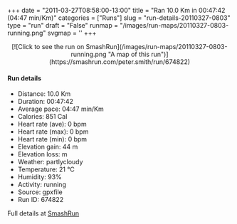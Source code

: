 +++
date = "2011-03-27T08:58:00-13:00"
title = "Ran 10.0 Km in 00:47:42 (04:47 min/Km)"
categories = ["Runs"]
slug = "run-details-20110327-0803"
type = "run"
draft = "False"
runmap = "/images/run-maps/20110327-0803-running.png"
svgmap = '<polyline points="17 80, 18 82, 15 85, 17 86, 27 89, 39 88, 48 91, 66 80, 86 62, 80 59, 79 56, 90 48, 98 33, 100 21, 94 14, 92 13, 81 11, 74 9, 65 11, 48 24, 27 32, 29 36, 29 40, 17 54, 17 56, 4 58, 1 61, 0 66, 6 81, 14 83, 18 81, 19 83, 16 85, 21 87, 49 91, 66 80, 85 62, 80 58, 79 55, 91 47, 97 35, 100 25, 99 20, 92 13, 74 9, 64 12, 53 21, 40 28, 28 32, 28 40, 16 57, 4 58, 1 60, 0 67, 6 81, 8 82, 16 80, 18 81">'
+++



<!--more-->

<center>
[![Click to see the run on SmashRun](/images/run-maps/20110327-0803-running.png "A map of this run")](https://smashrun.com/peter.smith/run/674822)
</center>

#### Run details

* Distance: 10.0 Km
* Duration: 00:47:42
* Average pace: 04:47 min/Km
* Calories: 851 Cal
* Heart rate (ave): 0 bpm
* Heart rate (max): 0 bpm
* Heart rate (min): 0 bpm
* Elevation gain: 44 m
* Elevation loss:  m
* Weather: partlycloudy
* Temperature: 21 &deg;C
* Humidity: 93%
* Activity: running
* Source: gpxfile
* Run ID: 674822

Full details at [SmashRun](https://smashrun.com/peter.smith/run/674822)